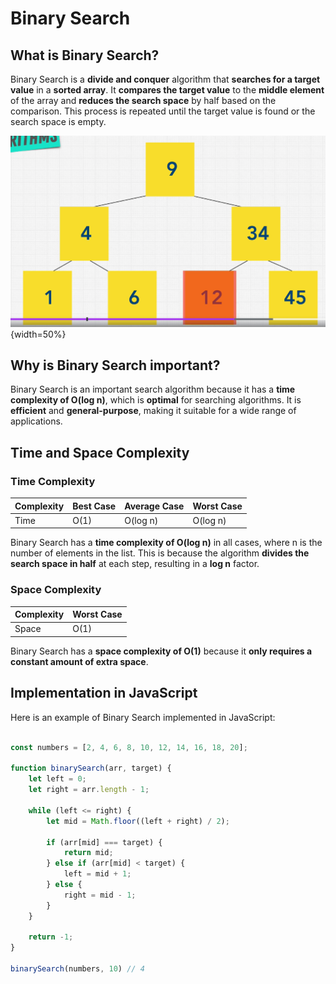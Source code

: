 # Binary Search

## What is Binary Search?

Binary Search is a **divide and conquer** algorithm that **searches for a target value** in a **sorted array**. It **compares the target value** to the **middle element** of the array and **reduces the search space** by half based on the comparison. This process is repeated until the target value is found or the search space is empty.

![Binary Search Algorithm](./src/BinarySearchAlgorithm.png){width=50%}

## Why is Binary Search important?

Binary Search is an important search algorithm because it has a **time complexity of O(log n)**, which is **optimal** for searching algorithms. It is **efficient** and **general-purpose**, making it suitable for a wide range of applications.

## Time and Space Complexity

### Time Complexity

| Complexity | Best Case | Average Case | Worst Case |
|------------|-----------|--------------|------------|
| Time       | O(1)      | O(log n)     | O(log n)   |

Binary Search has a **time complexity of O(log n)** in all cases, where n is the number of elements in the list. This is because the algorithm **divides the search space in half** at each step, resulting in a **log n** factor.

### Space Complexity

| Complexity | Worst Case |
|------------|------------|
| Space      | O(1)       |

Binary Search has a **space complexity of O(1)** because it **only requires a constant amount of extra space**.

## Implementation in JavaScript

Here is an example of Binary Search implemented in JavaScript:

```javascript

const numbers = [2, 4, 6, 8, 10, 12, 14, 16, 18, 20];

function binarySearch(arr, target) {
    let left = 0;
    let right = arr.length - 1;

    while (left <= right) {
        let mid = Math.floor((left + right) / 2);

        if (arr[mid] === target) {
            return mid;
        } else if (arr[mid] < target) {
            left = mid + 1;
        } else {
            right = mid - 1;
        }
    }

    return -1;
}

binarySearch(numbers, 10) // 4

```
